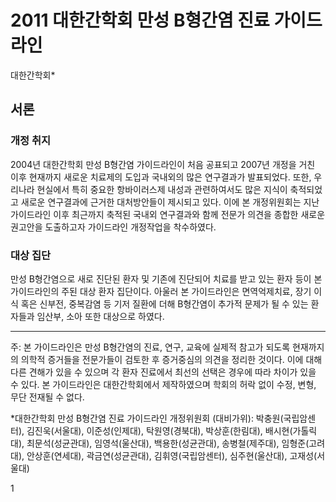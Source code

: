 # 2011 대한간학회 만성 B형간염 진료 가이드라인

대한간학회*

## 서론

### 개정 취지
2004년 대한간학회 만성 B형간염 가이드라인이 처음 공표되고 2007년 개정을 거친 이후 현재까지 새로운 치료제의 도입과 국내외의 많은 연구결과가 발표되었다. 또한, 우리나라 현실에서 특히 중요한 항바이러스제 내성과 관련하여서도 많은 지식이 축적되었고 새로운 연구결과에 근거한 대처방안들이 제시되고 있다. 이에 본 개정위원회는 지난 가이드라인 이후 최근까지 축적된 국내외 연구결과와 함께 전문가 의견을 종합한 새로운 권고안을 도출하고자 가이드라인 개정작업을 착수하였다.

### 대상 집단
만성 B형간염으로 새로 진단된 환자 및 기존에 진단되어 치료를 받고 있는 환자 등이 본 가이드라인의 주된 대상 환자 집단이다. 아울러 본 가이드라인은 면역억제치료, 장기 이식 혹은 신부전, 중복감염 등 기저 질환에 더해 B형간염이 추가적 문제가 될 수 있는 환자들과 임산부, 소아 또한 대상으로 하였다.

---

주: 본 가이드라인은 만성 B형간염의 진료, 연구, 교육에 실제적 참고가 되도록 현재까지의 의학적 증거들을 전문가들이 검토한 후 증거중심의 의견을 정리한 것이다. 이에 대해 다른 견해가 있을 수 있으며 각 환자 진료에서 최선의 선택은 경우에 따라 차이가 있을 수 있다. 본 가이드라인은 대한간학회에서 제작하였으며 학회의 허락 없이 수정, 변형, 무단 전재될 수 없다.

*대한간학회 만성 B형간염 진료 가이드라인 개정위원회 (대비가위): 박충원(국립암센터), 김진욱(서울대), 이준성(인제대), 탁원영(경북대), 박상훈(한림대), 배시현(가톨릭대), 최문석(성균관대), 임영석(울산대), 백용한(성균관대), 송병철(제주대), 임형준(고려대), 안상훈(연세대), 곽금연(성균관대), 김휘영(국립암센터), 심주현(울산대), 고재성(서울대)

<PAGE>1